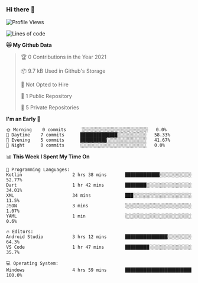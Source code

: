 ### Hi there 👋

<!--
**utkugedik/utkugedik** is a ✨ _special_ ✨ repository because its `README.md` (this file) appears on your GitHub profile.

Here are some ideas to get you started:

- 🔭 I’m currently working on ...
- 🌱 I’m currently learning ...
- 👯 I’m looking to collaborate on ...
- 🤔 I’m looking for help with ...
- 💬 Ask me about ...
- 📫 How to reach me: ...
- 😄 Pronouns: ...
- ⚡ Fun fact: ...
-->

<!--START_SECTION:waka-->
![Profile Views](http://img.shields.io/badge/Profile%20Views-5-blue)

![Lines of code](https://img.shields.io/badge/From%20Hello%20World%20I%27ve%20Written-8398%20lines%20of%20code-blue)

**🐱 My Github Data** 

> 🏆 0 Contributions in the Year 2021
 > 
> 📦 9.7 kB Used in Github's Storage 
 > 
> 🚫 Not Opted to Hire
 > 
> 📜 1 Public Repository 
 > 
> 🔑 5 Private Repositories  
 > 
**I'm an Early 🐤** 

```text
🌞 Morning    0 commits      ░░░░░░░░░░░░░░░░░░░░░░░░░   0.0% 
🌆 Daytime    7 commits      ██████████████░░░░░░░░░░░   58.33% 
🌃 Evening    5 commits      ██████████░░░░░░░░░░░░░░░   41.67% 
🌙 Night      0 commits      ░░░░░░░░░░░░░░░░░░░░░░░░░   0.0%

```


📊 **This Week I Spent My Time On** 

```text
💬 Programming Languages: 
Kotlin                   2 hrs 38 mins       █████████████░░░░░░░░░░░░   52.77% 
Dart                     1 hr 42 mins        ████████░░░░░░░░░░░░░░░░░   34.01% 
XML                      34 mins             ███░░░░░░░░░░░░░░░░░░░░░░   11.5% 
JSON                     3 mins              ░░░░░░░░░░░░░░░░░░░░░░░░░   1.07% 
YAML                     1 min               ░░░░░░░░░░░░░░░░░░░░░░░░░   0.6%

🔥 Editors: 
Android Studio           3 hrs 12 mins       ████████████████░░░░░░░░░   64.3% 
VS Code                  1 hr 47 mins        █████████░░░░░░░░░░░░░░░░   35.7%

💻 Operating System: 
Windows                  4 hrs 59 mins       █████████████████████████   100.0%

```


<!--END_SECTION:waka-->
